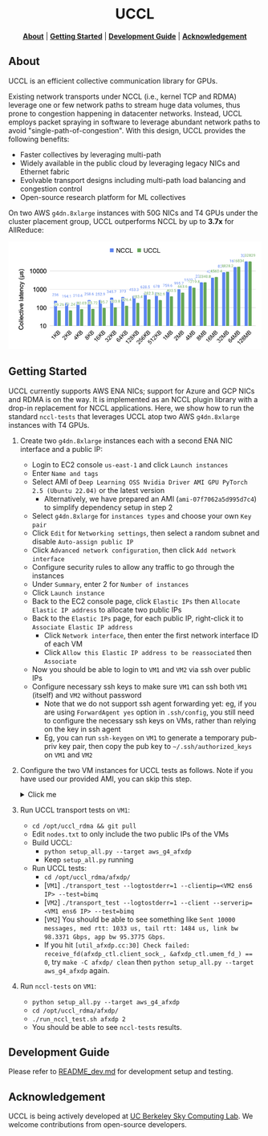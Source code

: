 <div align="center">

# UCCL

<p align="center">
    <a href="#about"><b>About</b></a> | 
    <a href="#getting-started"><b>Getting Started</b></a> | 
    <a href="#development-guide"><b>Development Guide</b></a> | 
    <a href="#acknowledgement"><b>Acknowledgement</b></a>
</p>

</div>

## About 

UCCL is an efficient collective communication library for GPUs. 

Existing network transports under NCCL (i.e., kernel TCP and RDMA) leverage one or few network paths to stream huge data volumes, thus prone to congestion happening in datacenter networks. Instead, UCCL employs packet spraying in software to leverage abundant network paths to avoid "single-path-of-congestion". With this design, UCCL provides the following benefits: 
* Faster collectives by leveraging multi-path
* Widely available in the public cloud by leveraging legacy NICs and Ethernet fabric
* Evolvable transport designs including multi-path load balancing and congestion control
* Open-source research platform for ML collectives

On two AWS `g4dn.8xlarge` instances with 50G NICs and T4 GPUs under the cluster placement group, UCCL outperforms NCCL by up to **3.7x** for AllReduce: 

![UCCL Performance Report](./allreduce_perf.png)

## Getting Started

UCCL currently supports AWS ENA NICs; support for Azure and GCP NICs and RDMA is on the way. It is implemented as an NCCL plugin library with a drop-in replacement for NCCL applications. Here, we show how to run the standard `nccl-tests` that leverages UCCL atop two AWS `g4dn.8xlarge` instances with T4 GPUs. 

1. Create two `g4dn.8xlarge` instances each with a second ENA NIC interface and a public IP: 
    * Login to EC2 console `us-east-1` and click `Launch instances`
    * Enter `Name and tags`
    * Select AMI of `Deep Learning OSS Nvidia Driver AMI GPU PyTorch 2.5 (Ubuntu 22.04)` or the latest version
        * Alternatively, we have prepared an AMI (`ami-07f7062a5d995d7c4`) to simplify dependency setup in step 2
    * Select `g4dn.8xlarge` for `instances types` and choose your own `Key pair`
    * Click `Edit` for `Networking settings`, then select a random subnet and disable `Auto-assign public IP`
    * Click `Advanced network configuration`, then click `Add network interface`
    * Configure security rules to allow any traffic to go through the instances
    * Under `Summary`, enter 2 for `Number of instances`
    * Click `Launch instance`
    * Back to the EC2 console page, click `Elastic IPs` then `Allocate Elastic IP address` to allocate two public IPs
    * Back to the `Elastic IPs` page, for each public IP, right-click it to `Associate Elastic IP address`
        * Click `Network interface`, then enter the first network interface ID of each VM
        * Click `Allow this Elastic IP address to be reassociated` then `Associate`
    * Now you should be able to login to `VM1` and `VM2` via ssh over public IPs
    * Configure necessary ssh keys to make sure `VM1` can ssh both `VM1` (itself) and `VM2` without password
        * Note that we do not support ssh agent forwarding yet: eg, if you are using `ForwardAgent yes` option in `.ssh/config`, you still need to configure the necessary ssh keys on VMs, rather than relying on the key in ssh agent
        * Eg, you can run `ssh-keygen` on `VM1` to generate a temporary pub-priv key pair, then copy the pub key to `~/.ssh/authorized_keys` on `VM1` and `VM2`

2. Configure the two VM instances for UCCL tests as follows. Note if you have used our provided AMI, you can skip this step.
    <details><summary>Click me</summary>
    
    * Build `uccl` under the `/opt` folder:
        * `sudo chown ubuntu:ubuntu /opt && cd /opt`
        * `git clone git@github.com:uccl-project/uccl_rdma.git && cd uccl_rdma`
        * Install dependency: 
            ```
            sudo apt update
            sudo apt install clang llvm libelf-dev libpcap-dev build-essential libc6-dev-i386 linux-tools-$(uname -r) libgoogle-glog-dev libgtest-dev byobu net-tools iperf iperf3 libgtest-dev cmake libopenmpi-dev -y

             # re-login to use conda
            ./setup_extra.sh
            conda activate && conda install paramiko -y

            # ignore "config.h: No such file or directory" at the end
            make
            ```
        * Update AWS ENA driver to support zero-copy AF_XDP
            ```
            # Install last ena driver with reboot persistent
            sudo apt-get install dkms
            git clone https://github.com/amzn/amzn-drivers.git -b ena_linux_2.13.0
            sudo mv amzn-drivers /usr/src/amzn-drivers-2.13.0
            sudo vi /usr/src/amzn-drivers-2.13.0/dkms.conf

            # Paste the following and save the file:
            PACKAGE_NAME="ena"
            PACKAGE_VERSION="2.13.0"
            CLEAN="make -C kernel/linux/ena clean"
            MAKE="make -C kernel/linux/ena/ BUILD_KERNEL=${kernelver}"
            BUILT_MODULE_NAME[0]="ena"
            BUILT_MODULE_LOCATION="kernel/linux/ena"
            DEST_MODULE_LOCATION[0]="/updates"
            DEST_MODULE_NAME[0]="ena"
            REMAKE_INITRD="yes"
            AUTOINSTALL="yes"

            sudo dkms add -m amzn-drivers -v 2.13.0
            sudo dkms build -m amzn-drivers -v 2.13.0
            sudo dkms install -m amzn-drivers -v 2.13.0
            sudo modprobe -r ena; sudo modprobe ena
            ```
    * Build `nccl` and `nccl-tests` under the `/opt/uccl_rdma` folder:
        ```
        cd nccl
        make src.build -j NVCC_GENCODE="-gencode=arch=compute_80,code=sm_80"
        cp src/include/nccl_common.h build/include/
        cd ..

        # Consider "conda deactivate" when hitting dependency errors
        cd nccl-tests
        make MPI=1 MPI_HOME=/usr/lib/x86_64-linux-gnu/openmpi CUDA_HOME=/usr/local/cuda NCCL_HOME=/opt/uccl_rdma/nccl/build -j
        cd ..
        ```
    </details>

3. Run UCCL transport tests on `VM1`:
    * `cd /opt/uccl_rdma && git pull`
    * Edit `nodes.txt` to only include the two public IPs of the VMs
    * Build UCCL: 
        * `python setup_all.py --target aws_g4_afxdp`
        * Keep `setup_all.py` running
    * Run UCCL tests: 
        * `cd /opt/uccl_rdma/afxdp/`
        * [`VM1`] `./transport_test --logtostderr=1 --clientip=<VM2 ens6 IP> --test=bimq`
        * [`VM2`] `./transport_test --logtostderr=1 --client --serverip=<VM1 ens6 IP> --test=bimq`
        * [`VM2`] You should be able to see something like `Sent 10000 messages, med rtt: 1033 us, tail rtt: 1484 us, link bw 98.3371 Gbps, app bw 95.3775 Gbps`. 
        * If you hit `[util_afxdp.cc:30] Check failed: receive_fd(afxdp_ctl.client_sock_, &afxdp_ctl.umem_fd_) == 0`, try `make -C afxdp/ clean` then `python setup_all.py --target aws_g4_afxdp` again.

4. Run `nccl-tests` on `VM1`: 
    * `python setup_all.py --target aws_g4_afxdp`
    * `cd /opt/uccl_rdma/afxdp/`
    * `./run_nccl_test.sh afxdp 2`
    * You should be able to see `nccl-tests` results. 

## Development Guide

Please refer to [README_dev.md](./README_dev.md) for development setup and testing.

## Acknowledgement

UCCL is being actively developed at [UC Berkeley Sky Computing Lab](https://sky.cs.berkeley.edu/). We welcome contributions from open-source developers. 
